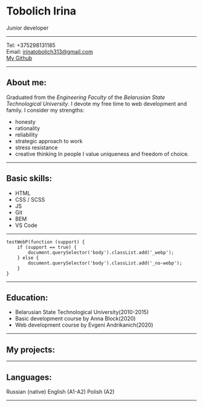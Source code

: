 # Tobolich Irina
Junior developer

---

Tel: +375298131185<br/>
Email: irinatobolich313@gmail.com<br/>
[My Github](https://github.com/Irina-coud)

---

## About me:
Graduated from the *Engineering Faculty* of the *Belarusian State Technological University*. I devote my free time to web development and family.
I consider my strengths: 
* honesty 
* rationality
* reliability
* strategic approach to work
* stress resistance
* creative thinking
In people I value uniqueness and freedom of choice.

---

## Basic skills:
* HTML
* CSS / SCSS
* JS
* Git
* BEM
* VS Code

---

```
testWebP(function (support) {
	if (support == true) {
		document.querySelector('body').classList.add('_webp');
	} else {
		document.querySelector('body').classList.add('_no-webp');
	}
}
```

---

## Education:
* Belarusian State Technological University(2010-2015)
* Basic development course by Anna Block(2020)
* Web development course by Evgeni Andrikanich(2020)

---

## My projects:


---

## Languages:
Russian (native)
English (A1-A2)
Polish (A2)

---

